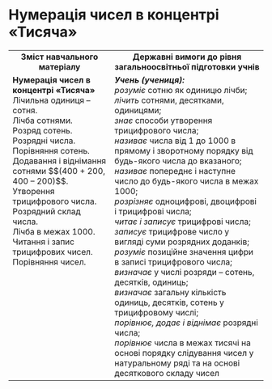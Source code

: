 # Нумерація чисел в концентрі «Тисяча»
<table>
  <tr>
    <td width="40%" align="center"><b>Зміст навчального матеріалу<b></td>
    <td width="60%" align="center"><b>Державні вимоги до рівня загальноосвітньої підготовки учнів</b></td>
  </tr>
  <tr>
    <td width="40%" style="vertical-align:top !important;"><b>Нумерація чисел в концентрі «Тисяча»</b><br>
Лічильна одиниця – сотня.<br>  
Лічба сотнями.<br> 
Розряд сотень. Розрядні числа.<br> 
Порівняння сотень. Додавання і віднімання сотнями $$(400 + 200, 400 – 200)$$.<br>
Утворення трицифрового числа.<br>
Розрядний склад числа.<br>
Лічба в межах 1000. <br>
Читання і запис трицифрових чисел. <br>
Порівняння чисел.<br></td>
    <td width="60%" style="vertical-align:top !important;"><i><b>Учень (учениця):</b></i><br>
<i>розуміє</i> сотню як  одиницю лічби;<br>
<i>лічить</i> сотнями, десятками, одиницями; <br>
<i>знає</i> способи утворення трицифрового числа;<br>
<i>називає</i> числа від 1 до 1000 в прямому і зворотному порядку від будь-якого числа до вказаного; <br>
<i>називає</i> попереднє і наступне число до будь-якого числа в межах 1000;<br>
<i>розрізняє</i> одноцифрові,  двоцифрові і трицифрові числа;<br>
<i>читає і записує </i>трицифрові числа;<br>
<i>записує </i>трицифрове число у вигляді суми розрядних доданків;<br>
<i>розуміє</i> позиційне значення цифри в записі трицифрового числа;<br>
<i>визначає</i> у числі розряди – сотень, десятків, одиниць;<br>
<i>визначає </i>загальну кількість одиниць, десятків, сотень у трицифровому числі;<br>
<i>порівнює, додає і віднімає </i> розрядні числа;<br>
<i>порівнює</i> числа в межах тисячі на основі порядку слідування чисел у натуральному ряді та на основі десяткового складу чисел<br></td>
  </tr>
</table>

